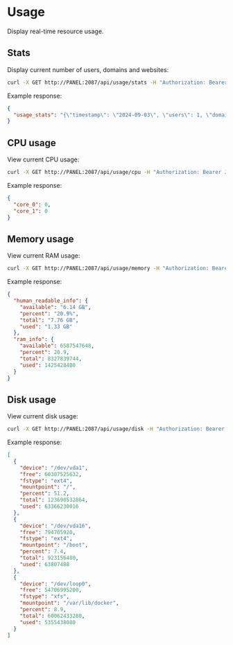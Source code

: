 # Usage

Display real-time resource usage.


## Stats

Display current number of users, domains and websites:
```bash
curl -X GET http://PANEL:2087/api/usage/stats -H "Authorization: Bearer JWT_TOKEN_HERE"
```

Example response:
```json
{
  "usage_stats": "{\"timestamp\": \"2024-09-03\", \"users\": 1, \"domains\": 2, \"websites\": 0}\n{\"timestamp\": \"2024-09-04\", \"users\": 1, \"domains\": 2, \"websites\": 0}"
}
```



## CPU usage

View current CPU usage:
```bash
curl -X GET http://PANEL:2087/api/usage/cpu -H "Authorization: Bearer JWT_TOKEN_HERE"
```

Example response:
```json
{
  "core_0": 0,
  "core_1": 0
}
```

## Memory usage

View current RAM usage:
```bash
curl -X GET http://PANEL:2087/api/usage/memory -H "Authorization: Bearer JWT_TOKEN_HERE"
```

Example response:
```json
{
  "human_readable_info": {
    "available": "6.14 GB",
    "percent": "20.9%",
    "total": "7.76 GB",
    "used": "1.33 GB"
  },
  "ram_info": {
    "available": 6587547648,
    "percent": 20.9,
    "total": 8327839744,
    "used": 1425428480
  }
}
```

## Disk usage

View current disk usage:
```bash
curl -X GET http://PANEL:2087/api/usage/disk -H "Authorization: Bearer JWT_TOKEN_HERE"
```

Example response:
```json
[
  {
    "device": "/dev/vda1",
    "free": 60307525632,
    "fstype": "ext4",
    "mountpoint": "/",
    "percent": 51.2,
    "total": 123690532864,
    "used": 63366230016
  },
  {
    "device": "/dev/vda16",
    "free": 794705920,
    "fstype": "ext4",
    "mountpoint": "/boot",
    "percent": 7.4,
    "total": 923156480,
    "used": 63807488
  },
  {
    "device": "/dev/loop0",
    "free": 54706995200,
    "fstype": "xfs",
    "mountpoint": "/var/lib/docker",
    "percent": 8.9,
    "total": 60062433280,
    "used": 5355438080
  }
]
```
